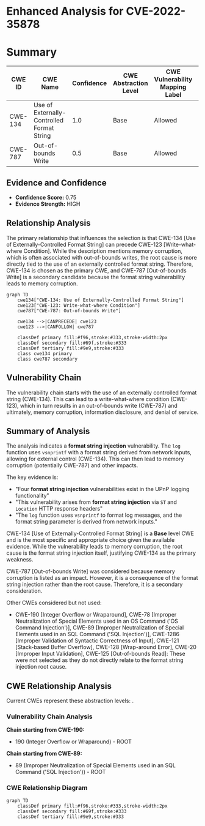 # Enhanced Analysis for CVE-2022-35878

# Summary
| CWE ID | CWE Name | Confidence | CWE Abstraction Level | CWE Vulnerability Mapping Label | CWE-Vulnerability Mapping Notes |
|---|---|---|---|---|---|
| CWE-134 | Use of Externally-Controlled Format String | 1.0 | Base | Allowed | Primary CWE |
| CWE-787 | Out-of-bounds Write | 0.5 | Base | Allowed | Secondary Candidate |

## Evidence and Confidence

*   **Confidence Score:** 0.75
*   **Evidence Strength:** HIGH

## Relationship Analysis
The primary relationship that influences the selection is that CWE-134 [Use of Externally-Controlled Format String] can precede CWE-123 [Write-what-where Condition]. While the description mentions memory corruption, which is often associated with out-of-bounds writes, the root cause is more directly tied to the use of an externally controlled format string. Therefore, CWE-134 is chosen as the primary CWE, and CWE-787 [Out-of-bounds Write] is a secondary candidate because the format string vulnerability leads to memory corruption.

```mermaid
graph TD
    cwe134["CWE-134: Use of Externally-Controlled Format String"]
    cwe123["CWE-123: Write-what-where Condition"]
    cwe787["CWE-787: Out-of-bounds Write"]
    
    cwe134 -->|CANPRECEDE| cwe123
    cwe123 -->|CANFOLLOW| cwe787
    
    classDef primary fill:#f96,stroke:#333,stroke-width:2px
    classDef secondary fill:#69f,stroke:#333
    classDef tertiary fill:#9e9,stroke:#333
    class cwe134 primary
    class cwe787 secondary
```

## Vulnerability Chain
The vulnerability chain starts with the use of an externally controlled format string (CWE-134). This can lead to a write-what-where condition (CWE-123), which in turn results in an out-of-bounds write (CWE-787) and ultimately, memory corruption, information disclosure, and denial of service.

## Summary of Analysis
The analysis indicates a **format string injection** vulnerability. The `log` function uses `vsnprintf` with a format string derived from network inputs, allowing for external control (CWE-134). This can then lead to memory corruption (potentially CWE-787) and other impacts.

The key evidence is:
*   "Four **format string injection** vulnerabilities exist in the UPnP logging functionality"
*   "This vulnerability arises from **format string injection** via `ST` and `Location` HTTP response headers"
*   "The `log` function uses `vsnprintf` to format log messages, and the format string parameter is derived from network inputs."

CWE-134 [Use of Externally-Controlled Format String] is a **Base** level CWE and is the most specific and appropriate choice given the available evidence. While the vulnerability leads to memory corruption, the root cause is the format string injection itself, justifying CWE-134 as the primary weakness.

CWE-787 [Out-of-bounds Write] was considered because memory corruption is listed as an impact. However, it is a consequence of the format string injection rather than the root cause. Therefore, it is a secondary consideration.

Other CWEs considered but not used:

*   CWE-190 [Integer Overflow or Wraparound], CWE-78 [Improper Neutralization of Special Elements used in an OS Command ('OS Command Injection')], CWE-89 [Improper Neutralization of Special Elements used in an SQL Command ('SQL Injection')], CWE-1286 [Improper Validation of Syntactic Correctness of Input], CWE-121 [Stack-based Buffer Overflow], CWE-128 [Wrap-around Error], CWE-20 [Improper Input Validation], CWE-125 [Out-of-bounds Read]: These were not selected as they do not directly relate to the format string injection root cause.


## CWE Relationship Analysis

Current CWEs represent these abstraction levels: .


### Vulnerability Chain Analysis

**Chain starting from CWE-190:**
- 190 (Integer Overflow or Wraparound) - ROOT


**Chain starting from CWE-89:**
- 89 (Improper Neutralization of Special Elements used in an SQL Command ('SQL Injection')) - ROOT



### CWE Relationship Diagram

```mermaid
graph TD
    classDef primary fill:#f96,stroke:#333,stroke-width:2px
    classDef secondary fill:#69f,stroke:#333
    classDef tertiary fill:#9e9,stroke:#333
```